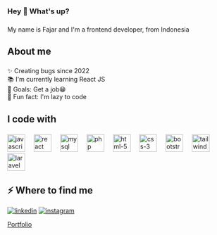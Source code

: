 <h3 align="left">Hey 👋 What's up?</h1>

###

<p align="left">My name is Fajar and I'm a frontend developer, from Indonesia</p>

###

<h2 align="left">About me</h2>

###

<p align="left">✨ Creating bugs since 2022<br>📚 I'm currently learning React JS<br>🎯 Goals: Get a job😁<br>🎲 Fun fact: I'm lazy to code</p>

###

<h2 align="left">I code with</h2>

###

<div align="left">
  <img src="https://cdn.jsdelivr.net/gh/devicons/devicon/icons/javascript/javascript-original.svg" height="40" alt="javascript logo"  />
  <img width="12" />
  <img src="https://cdn.jsdelivr.net/gh/devicons/devicon/icons/react/react-original.svg" height="40" alt="react logo"  />
  <img width="12" />
  <img src="https://cdn.jsdelivr.net/gh/devicons/devicon@latest/icons/mysql/mysql-original.svg" height="40" alt="mysql logo" />
  <img width="12"/>
  <img src="https://cdn.jsdelivr.net/gh/devicons/devicon@latest/icons/php/php-original.svg" height="40" alt="php logo"/>
  <img width="12"/>
  <img src="https://cdn.jsdelivr.net/gh/devicons/devicon@latest/icons/html5/html5-original-wordmark.svg" height="40" alt="html-5 logo"/>        
  <img width="12"/>
  <img src="https://cdn.jsdelivr.net/gh/devicons/devicon@latest/icons/css3/css3-original-wordmark.svg" height="40" alt="css-3 logo"/>
  <img width="12"/>
  <img src="https://cdn.jsdelivr.net/gh/devicons/devicon@latest/icons/bootstrap/bootstrap-original.svg" height="40" alt="bootstrap logo"/>
  <img width="12"/>
  <img src="https://cdn.jsdelivr.net/gh/devicons/devicon@latest/icons/tailwindcss/tailwindcss-original.svg" height="40" alt="tailwind logo"/>
  <img width="12"/>
  <img src="https://cdn.jsdelivr.net/gh/devicons/devicon@latest/icons/laravel/laravel-original.svg" height="40" alt="laravel logo"/>
</div>

###

<h2>⚡️ Where to find me</h2>

<p>
  <a target="_blank" href="https://www.linkedin.com/in/kurnia-fajar-rahyudi-putra" style="display: inline-block;">
    <img src="https://img.shields.io/badge/linkedin-logo?style=for-the-badge&logo=linkedin&logoColor=white&color=%230a77b6" alt="linkedin" />
  </a>
  <a target="_blank" href="https://www.instagram.com/fajar.rahyu" style="display: inline-block;">
    <img src="https://img.shields.io/badge/instagram-logo?style=for-the-badge&logo=instagram&logoColor=white&color=%23F35369" alt="instagram" />
  </a>
  <p>
    <a target="_blank" href="https://fajar-rahyudi.vercel.app/">
    Portfolio
    </a>
  </p>
</p>
